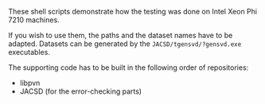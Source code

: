 These shell scripts demonstrate how the testing was done on Intel Xeon Phi 7210 machines.

If you wish to use them, the paths and the dataset names have to be adapted.
Datasets can be generated by the ``JACSD/tgensvd/?gensvd.exe`` executables.

The supporting code has to be built in the following order of repositories:
- libpvn
- JACSD (for the error-checking parts)
